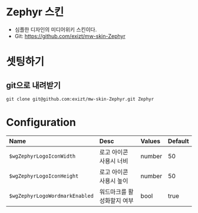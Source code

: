 # Zephyr 스킨
- 심플한 디자인의 미디어위키 스킨이다.
- Git: https://github.com/exizt/mw-skin-Zephyr


# 셋팅하기
## git으로 내려받기
```shell
git clone git@github.com:exizt/mw-skin-Zephyr.git Zephyr
```


# Configuration

Name | Desc | Values | Default
:--- | :--- | :--- | :---
`$wgZephyrLogoIconWidth` | 로고 아이콘 사용시 너비 | number | 50
`$wgZephyrLogoIconHeight` | 로고 아이콘 사용시 높이 | number | 50
`$wgZephyrLogoWordmarkEnabled` | 워드마크를 활성화할지 여부 | bool | true

